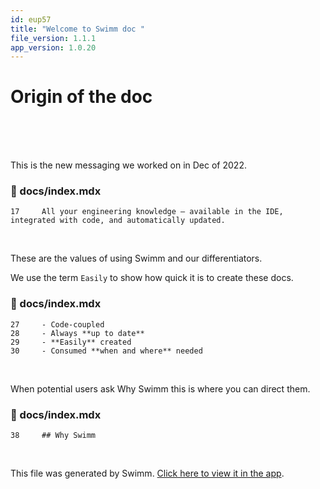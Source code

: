 ```yaml
---
id: eup57
title: "Welcome to Swimm doc "
file_version: 1.1.1
app_version: 1.0.20
---
```


# Origin of the doc

<br/>

<br/>

<br/>

This is the new messaging we worked on in Dec of 2022.
<!-- NOTE-swimm-snippet: the lines below link your snippet to Swimm -->
### 📄 docs/index.mdx
```mdx
17     All your engineering knowledge — available in the IDE, integrated with code, and automatically updated.
```

<br/>

These are the values of using Swimm and our differentiators.

We use the term `Easily`<swm-token data-swm-token=":docs/index.mdx:29:3:3:`- **Easily** created`"/> to show how quick it is to create these docs.
<!-- NOTE-swimm-snippet: the lines below link your snippet to Swimm -->
### 📄 docs/index.mdx
```mdx
27     - Code-coupled
28     - Always **up to date**
29     - **Easily** created
30     - Consumed **when and where** needed
```

<br/>

When potential users ask Why Swimm this is where you can direct them.
<!-- NOTE-swimm-snippet: the lines below link your snippet to Swimm -->
### 📄 docs/index.mdx
```mdx
38     ## Why Swimm
```

<br/>

This file was generated by Swimm. [Click here to view it in the app](https://app.swimm.io/repos/Z2l0aHViJTNBJTNBZG9jcy5zd2ltbS5pbyUzQSUzQXN3aW1taW8=/docs/eup57).
